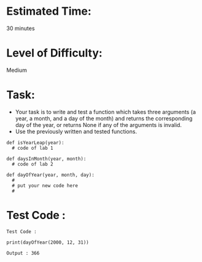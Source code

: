 # Estimated Time:
30 minutes

# Level of Difficulty:
Medium


# Task:

* Your task is to write and test a function which takes three arguments (a year, a month, and a day of the month) and returns the corresponding day of the year, or returns None if any of the arguments is invalid.
* Use the previously written and tested functions.
  
```
def isYearLeap(year):
  # code of lab 1

def daysInMonth(year, month):
  # code of lab 2

def dayOfYear(year, month, day):
  #
  # put your new code here
  #
```

# Test Code :
```
Test Code :

print(dayOfYear(2000, 12, 31))

Output : 366
```
